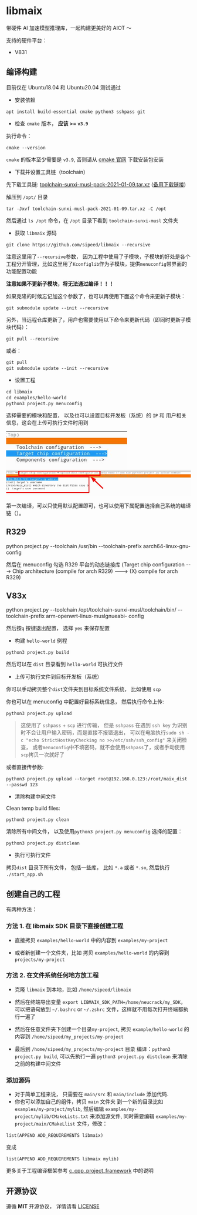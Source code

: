 libmaix
=========

带硬件 AI 加速模型推理库，一起构建更美好的 AIOT ～


支持的硬件平台：

* V831


## 编译构建


目前仅在 Ubuntu18.04 和 Ubuntu20.04 测试通过

* 安装依赖

```
apt install build-essential cmake python3 sshpass git
```

* 检查 `cmake` 版本， **应该 >= `v3.9`**

执行命令：

```
cmake --version
```

`cmake` 的版本至少需要是 `v3.9`, 否则请从 [cmake 官网](https://cmake.org/download/) 下载安装包安装

* 下载并设置工具链（toolchain）

先下载工具链: [toolchain-sunxi-musl-pack-2021-01-09.tar.xz](https://dl.sipeed.com/shareURL/MaixII/SDK/Toolchain) ([备用下载链接](https://github.com/sipeed/libmaix/releases/download/v0.1.0/toolchain-sunxi-musl-pack-2021-01-09.tar.xz))

解压到 `/opt/` 目录

```shell
tar -Jxvf toolchain-sunxi-musl-pack-2021-01-09.tar.xz -C /opt
```

然后通过 `ls /opt` 命令，在 `/opt` 目录下看到 `toolchain-sunxi-musl` 文件夹

* 获取 `libmaix` 源码

```
git clone https://github.com/sipeed/libmaix --recursive
```
注意这里用了`--recursive`参数， 因为工程中使用了子模块，子模块的好处是各个工程分开管理，比如这里用了`Kconfiglib`作为子模块，提供`menuconfig`带界面的功能配置功能

**注意如果不更新子模块，将无法通过编译！！！**

如果克隆的时候忘记加这个参数了，也可以再使用下面这个命令来更新子模块：
```
git submodule update --init --recursive
```
另外，当远程仓库更新了，用户也需要使用以下命令来更新代码（即同时更新子模块代码）：
```shell
git pull --recursive
```
或者：
```
git pull
git submodule update --init --recursive
```

* 设置工程

```
cd libmaix
cd examples/hello-world
python3 project.py menuconfig
```

选择需要的模块和配置， 以及也可以设置目标开发板（系统）的 `IP` 和 用户相关信息，这会在上传可执行文件时用到

![menuconfig](assets/image/menuconfig_1.jpg)
![menuconfig](assets/image/menuconfig_2.jpg)

第一次编译，可以只使用默认配置即可，也可以使用下属配置选择自己系统的编译链（）。

## R329

python project.py --toolchain /usr/bin --toolchain-prefix aarch64-linux-gnu- config

然后在 menuconfig 勾选 R329 平台的动态链接库 (Target chip configuration  ---> Chip architecture (compile for arch R329)  ---> (X) compile for arch R329)

## V83x

python project.py --toolchain /opt/toolchain-sunxi-musl/toolchain/bin/ --toolchain-prefix arm-openwrt-linux-muslgnueabi- config

然后按`q` 按键退出配置， 选择 `yes` 来保存配置


* 构建 `hello-world` 例程

```
python3 project.py build
```

然后可以在 `dist` 目录看到 `hello-world` 可执行文件

* 上传可执行文件到目标开发板（系统）

你可以手动拷贝整个`dist`文件夹到目标系统文件系统， 比如使用 `scp`

你也可以在 menuconfig 中配置好目标系统信息， 然后执行命令上传:
```
python3 project.py upload
```
> 这使用了 `sshpass` + `scp` 进行传输，
> 但是 `sshpass` 在遇到 `ssh key` 为识别时不会让用户输入密码，而是直接不报错退出，
> 可以在电脑执行`sudo sh -c "echo StrictHostKeyChecking no >>/etc/ssh/ssh_config"` 来关闭检查，
> 或者`menuconfig`中不填密码，就不会使用`sshpass`了，或者手动使用`scp`拷贝一次就好了


或者直接传参数:
```
python3 project.py upload --target root@192.168.0.123:/root/maix_dist --passwd 123
```

* 清除构建中间文件

Clean temp build files:
```
python3 project.py clean
```

清除所有中间文件， 以及使用`python3 project.py menuconfig` 选择的配置：
```
python3 project.py distclean
```

* 执行可执行文件

拷贝`dist` 目录下所有文件， 包括一些库， 比如 `*.a` 或者 `*.so`, 然后执行 `./start_app.sh`



## 创建自己的工程

有两种方法：

### 方法 1. 在 libmaix SDK 目录下直接创建工程

* 直接拷贝 `examples/hello-world` 中的内容到 `examples/my-project`

* 或者新创建一个文件夹，比如 拷贝 `examples/hello-world` 的内容到 `projects/my-project`


### 方法 2. 在文件系统任何地方放工程

* 克隆 `libmaix` 到本地，比如 `/home/sipeed/libmaix`

* 然后在终端导出变量 `export LIBMAIX_SDK_PATH=/home/neucrack/my_SDK`， 可以把语句放到  `~/.bashrc` or `~/.zshrc` 文件，这样就不用每次打开终端都执行一遍了

* 然后在任意文件夹下创建一个目录`my-project`, 拷贝 `example/hello-world` 的内容到 `/home/sipeed/my_projects/my-project`

* 最后到 `/home/sipeed/my_projects/my-project` 目录 编译：`python3 project.py build`, 可以先执行一遍 `python3 project.py distclean` 来清除之前的构建中间文件


### 添加源码

* 对于简单工程来说， 只需要在 `main/src` 和 `main/include` 添加代码.
* 你也可以添加自己的组件，拷贝 `main` 文件夹 到一个新的目录比如 `examples/my-project/mylib`, 然后编辑 `examples/my-project/mylib/CMakeLists.txt` 来添加源文件, 同时需要编辑 `examples/my-project/main/CMakeLlist` 文件，修改：
```
list(APPEND ADD_REQUIREMENTS libmaix)
```
变成
```
list(APPEND ADD_REQUIREMENTS libmaix mylib)
```

更多关于工程编译框架参考 [c_cpp_project_framework](https://github.com/Neutree/c_cpp_project_framework) 中的说明



## 开源协议

遵循 **MIT** 开源协议， 详情请看 [LICENSE](./LICENSE)


